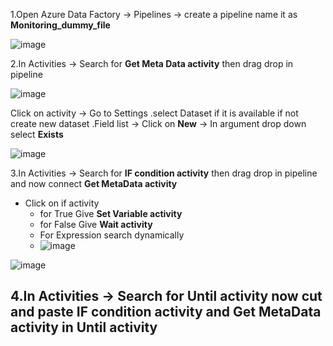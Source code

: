 1.Open Azure Data Factory -> Pipelines -> create a pipeline name it as **Monitoring_dummy_file**

![image](https://github.com/rritec/Cloud-Data-Engineering/assets/20516321/e552c6a9-f050-4ff4-9061-5f17dfb46613)

2.In Activities -> Search for **Get Meta Data activity** then drag drop in pipeline

![image](https://github.com/rritec/Cloud-Data-Engineering/assets/20516321/5145914b-2dd4-4bcd-888f-e3784ca1da96)

Click on activity -> Go to Settings 
   .select Dataset if it is available if not create new dataset
   .Field list -> Click on **New** -> In argument drop down select **Exists**

![image](https://github.com/rritec/Cloud-Data-Engineering/assets/20516321/a3c6b478-e05f-4d28-832c-363f4c35b884)

3.In Activities -> Search for **IF condition activity** then drag drop in pipeline and now connect **Get MetaData activity**
   - Click on if activity
     - for True Give **Set Variable activity**
     - for False Give **Wait activity**
     - For Expression search dynamically
     - ![image](https://github.com/rritec/Cloud-Data-Engineering/assets/20516321/455ec53d-c45b-4e93-97c7-aa9a06d35d26)

    
![image](https://github.com/rritec/Cloud-Data-Engineering/assets/20516321/5187e289-f5f4-4188-8983-8b0c800cdfed)

4.In Activities -> Search for **Until activity** now cut and paste **IF condition activity** and **Get MetaData activity** in **Until activity**
  -

